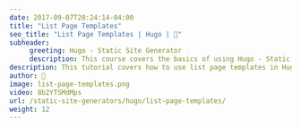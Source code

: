 ```yaml
---
date: 2017-09-07T20:24:14-04:00
title: "List Page Templates"
seo_title: "List Page Templates | Hugo | 🦒"
subheader:
     greeting: Hugo - Static Site Generator
     description: This course covers the basics of using Hugo - Static Site Generator. Work your way through the articles and we'll teach you everything you need to know to create a professional and scalable website or blog!
description: This tutorial covers how to use list page templates in Hugo -  Static Site Generator.
author: 🦒
image: list-page-templates.png
video: 8b2YTSMdMps
url: /static-site-generators/hugo/list-page-templates/
weight: 12
---
```

